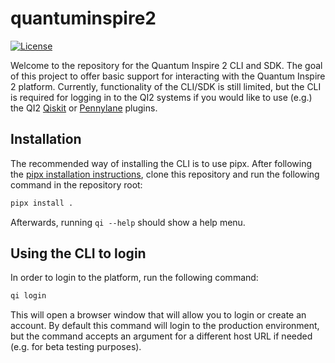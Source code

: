 # quantuminspire2

[![License](https://img.shields.io/github/license/qutech-delft/qiskit-quantuminspire.svg?style=popout-square)](https://opensource.org/licenses/Apache-2.0)

Welcome to the repository for the Quantum Inspire 2 CLI and SDK. The goal of this project to offer basic support for interacting with the Quantum Inspire 2 platform.
Currently, functionality of the CLI/SDK is still limited, but the CLI is required for logging in to the QI2 systems if you would like to use (e.g.) the QI2 [Qiskit](https://github.com/QuTech-Delft/qiskit-quantuminspire) or [Pennylane](https://github.com/QuTech-Delft/pennylane-quantuminspire2) plugins.

## Installation

The recommended way of installing the CLI is to use pipx. After following the [pipx installation instructions](https://github.com/pypa/pipx), clone this repository and run the following command in the repository root:

```bash
pipx install .
```

Afterwards, running `qi --help` should show a help menu.

## Using the CLI to login

In order to login to the platform, run the following command:

```bash
qi login
```

This will open a browser window that will allow you to login or create an account. By default this command will login to the production environment, but the command accepts an argument for a different host URL if needed (e.g. for beta testing purposes).
